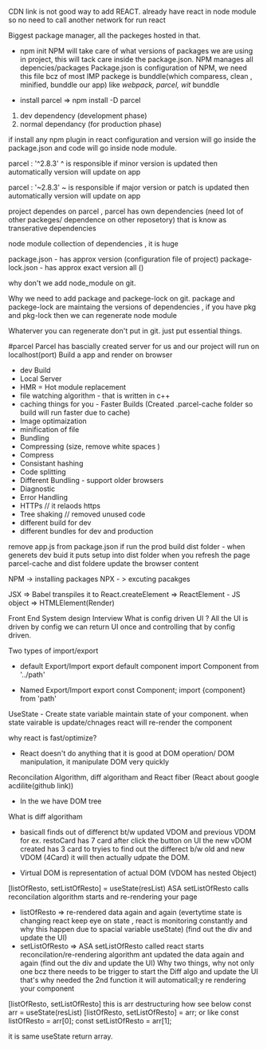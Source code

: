 CDN link is not good way to add REACT. 
already have react in node module so no need to call another network for run react 

Biggest package manager, all the packeges hosted in that. 
- npm init 
NPM will take care of what versions of packages we are using in project, this will tack care inside the package.json.
NPM manages all depencies/packages 
Package.json is configuration of NPM, we need this file bcz of 
most IMP packege is bunddle(which comparess, clean , minified, bunddle our app) like *webpack, parcel, wit* bunddle 

- install parcel => npm install -D parcel 
1. dev dependency (development phase)
2. normal dependancy (for production phase)

if install any npm plugin in react configuration and version will go inside the package.json and code will go inside node module.


parcel : '^2.8.3'
^ is responsible if minor version is updated then automatically version will update on app 

parcel : '~2.8.3'
~ is responsible if major version or patch is updated then automatically version will update on app 

project dependes on parcel , parcel has own dependencies (need lot of other packeges/ dependence on other reposetory) that is know as transerative dependencies

node module collection of dependencies ,  it is huge 

package.json - has approx version (configuration file of project)
package-lock.json - has approx exact version all ()

why don't we add node_module on git. 


Why we need to add package and packege-lock on git. 
package and packege-lock are maintaing the versions of dependencies , if you have pkg and pkg-lock then we can regenerate node module

Whaterver you can regenerate don't put in git. just put essential things. 

#parcel
Parcel has bascially created server for us and our project will run on localhost(port) 
Build a app and render on browser 

- dev Build
- Local Server
- HMR = Hot module replacement 
- file watching algorithm -  that is written in c++
- caching things for you - Faster Builds (Created .parcel-cache folder so build will run faster due to cache)
- Image optimaization
- minification of file
- Bundling 
- Compressing (size, remove white spaces )
- Compress
- Consistant hashing
- Code splitting
- Different Bundling - support older browsers
- Diagnostic 
- Error Handling
- HTTPs // it relaods https 
- Tree shaking // removed unused code 
- different build for dev 
- different bundles for dev and production

remove app.js from package.json if run the prod build 
dist folder -  when generets dev buid it puts setup into dist folder 
when you refresh the page parcel-cache and dist foldere update the browser content 



NPM -> installing packages
NPX - > excuting pacakges


JSX => Babel transpiles it to React.createElement => ReactElement - JS object => HTMLElement(Render) 

Front End System design Interview
What is config driven UI ? 
All the UI is driven by config we can return UI once and controlling that by config driven. 


Two types of import/export 
- default Export/Import 
export default component
import Component from '../path'

- Named Export/Import 
export const Component;
import {component} from 'path'

UseState - Create state variable maintain state of your component. 
when state vairable is update/chnages react will re-render the component

why react is fast/optimize? 
- React doesn't do anything that it is  good at DOM operation/ DOM manipulation, it manipulate DOM very quickly

Reconcilation Algorithm, diff algoritham and React fiber (React about google acdilite(github link))
- In the we have DOM tree 

What is diff algoritham
- basicall finds out of differenct bt/w updated VDOM and previous VDOM
for ex. restoCard has 7 card after click the button on UI the new vDOM created has 3 card to tryies to find out the differect b/w old and new VDOM (4Card) it will then actually udpate the DOM.

- Virtual DOM is representation of actual DOM (VDOM has nested Object)

[listOfResto, setListOfResto] = useState(resList)
ASA setListOfResto calls reconcilation algorithm starts and re-rendering your page 
- listOfResto => re-rendered data again and again (evertytime state is changing react keep eye on state , react is monitoring constantly and why this happen due to spacial variable useState) (find out the div and update the UI)
- setListOfResto => ASA setListOfResto called  react starts reconcilation/re-rendering algorithm ant updated the data again and again (find out the div and update the UI) 
Why two things, why not only one bcz there needs to be trigger to start the Diff algo and update the UI that's why needed the 2nd function it will automaticall;y re rendering your component

[listOfResto, setListOfResto] this is arr destructuring how see below 
const arr = useState(resList)
[listOfResto, setListOfResto] = arr; or like 
const listOfResto = arr[0];
const setListOfResto = arr[1];

it is same useState return array. 